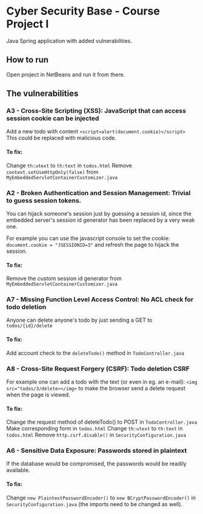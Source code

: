 # Cyber Security Base - Course Project I
Java Spring application with added vulnerabilities.

## How to run
Open project in NetBeans and run it from there.

## The vulnerabilities

### A3 - Cross-Site Scripting (XSS): JavaScript that can access session cookie can be injected
Add a new todo with content `<script>alert(document.cookie)</script>`
This could be replaced with malicious code.

#### To fix:
Change `th:utext` to `th:text` in `todos.html`
Remove `context.setUseHttpOnly(false)` from `MyEmbeddedServletContainerCustomizer.java`

### A2 - Broken Authentication and Session Management: Trivial to guess session tokens.
You can hijack someone's session just by guessing a session id, 
since the embedded server's session id generator has been replaced by a very weak one.

For example you can use the javascript console to set the cookie: `document.cookie = "JSESSIONID=3"`
and refresh the page to hijack the session.

#### To fix:
Remove the custom session id generator from `MyEmbeddedServletContainerCustomizer.java`

### A7 - Missing Function Level Access Control: No ACL check for todo deletion
Anyone can delete anyone's todo by just sending a GET to `todos/{id}/delete`

#### To fix:
Add account check to the `deleteTodo()` method in `TodoController.java`

### A8 - Cross-Site Request Forgery (CSRF): Todo deletion CSRF
For example one can add a todo with the text (or even in eg. an e-mail): `<img src="todos/3/delete></img>`
to make the browser send a delete request when the page is viewed.

#### To fix:
Change the request method of deleteTodo() to POST in `TodoController.java`
Make corresponding form in `todos.html`
Change `th:utext` to `th:text` in `todos.html`
Remove `http.csrf.disable()` in `SecurityConfiguration.java`

### A6 - Sensitive Data Exposure: Passwords stored in plaintext
If the database would be compromised, the passwords would be readily available.

#### To fix:
Change `new PlaintextPasswordEncoder()` to `new BCryptPasswordEncoder()` in `SecurityConfiguration.java`
(the imports need to be changed as well).
